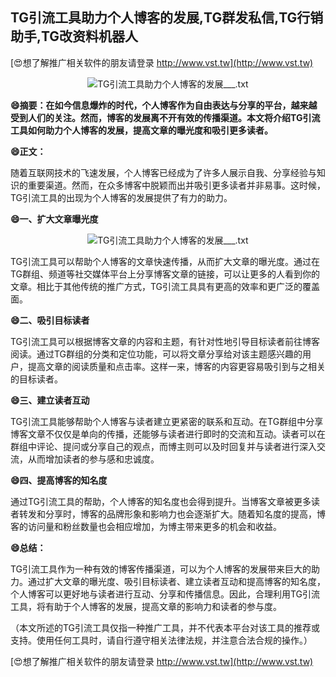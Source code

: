## **TG引流工具助力个人博客的发展,TG群发私信,TG行销助手,TG改资料机器人**

[😍想了解推广相关软件的朋友请登录 http://www.vst.tw](http://www.vst.tw)

 <center><img src="https://vst.tw/MP4/tuiguang/png/2.png" alt="TG引流工具助力个人博客的发展___.txt"></center>

**😄摘要：在如今信息爆炸的时代，个人博客作为自由表达与分享的平台，越来越受到人们的关注。然而，博客的发展离不开有效的传播渠道。本文将介绍TG引流工具如何助力个人博客的发展，提高文章的曝光度和吸引更多读者。**

**😄正文：**

随着互联网技术的飞速发展，个人博客已经成为了许多人展示自我、分享经验与知识的重要渠道。然而，在众多博客中脱颖而出并吸引更多读者并非易事。这时候，TG引流工具的出现为个人博客的发展提供了有力的助力。

**😄一、扩大文章曝光度**

 <center><img src="https://vst.tw/MP4/tuiguang/png/4.png" alt="TG引流工具助力个人博客的发展___.txt"></center>

TG引流工具可以帮助个人博客的文章快速传播，从而扩大文章的曝光度。通过在TG群组、频道等社交媒体平台上分享博客文章的链接，可以让更多的人看到你的文章。相比于其他传统的推广方式，TG引流工具具有更高的效率和更广泛的覆盖面。

**😄二、吸引目标读者**

TG引流工具可以根据博客文章的内容和主题，有针对性地引导目标读者前往博客阅读。通过TG群组的分类和定位功能，可以将文章分享给对该主题感兴趣的用户，提高文章的阅读质量和点击率。这样一来，博客的内容更容易吸引到与之相关的目标读者。

**😄三、建立读者互动**

TG引流工具能够帮助个人博客与读者建立更紧密的联系和互动。在TG群组中分享博客文章不仅仅是单向的传播，还能够与读者进行即时的交流和互动。读者可以在群组中评论、提问或分享自己的观点，而博主则可以及时回复并与读者进行深入交流，从而增加读者的参与感和忠诚度。

**😄四、提高博客的知名度**

通过TG引流工具的帮助，个人博客的知名度也会得到提升。当博客文章被更多读者转发和分享时，博客的品牌形象和影响力也会逐渐扩大。随着知名度的提高，博客的访问量和粉丝数量也会相应增加，为博主带来更多的机会和收益。

**😄总结：**

TG引流工具作为一种有效的博客传播渠道，可以为个人博客的发展带来巨大的助力。通过扩大文章的曝光度、吸引目标读者、建立读者互动和提高博客的知名度，个人博客可以更好地与读者进行互动、分享和传播信息。因此，合理利用TG引流工具，将有助于个人博客的发展，提高文章的影响力和读者的参与度。

（本文所述的TG引流工具仅指一种推广工具，并不代表本平台对该工具的推荐或支持。使用任何工具时，请自行遵守相关法律法规，并注意合法合规的操作。）

[😍想了解推广相关软件的朋友请登录 http://www.vst.tw](http://www.vst.tw)



